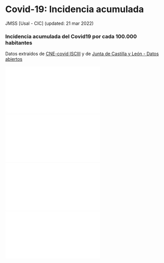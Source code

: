 Covid-19: Incidencia acumulada
================
JMSS \[Usal - CIC\]
(updated: 21 mar 2022)

### Incidencia acumulada del Covid19 por cada 100.000 habitantes

Datos extraídos de [CNE-covid
ISCIII](https://cnecovid.isciii.es/covid19) y de [Junta de Castilla y
León - Datos
abiertos](https://analisis.datosabiertos.jcyl.es/pages/home/)

![](README_files/figure-gfm/graficos-1.pdf)<!-- -->![](README_files/figure-gfm/graficos-2.pdf)<!-- -->![](README_files/figure-gfm/graficos-3.pdf)<!-- -->![](README_files/figure-gfm/graficos-4.pdf)<!-- -->
